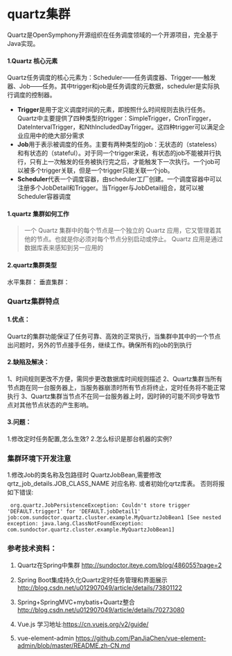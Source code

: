 # quartz集群 
Quartz是OpenSymphony开源组织在任务调度领域的一个开源项目，完全基于Java实现。
#### 1.Quartz 核心元素
Quartz任务调度的核心元素为：Scheduler——任务调度器、Trigger——触发器、Job——任务。其中trigger和job是任务调度的元数据，scheduler是实际执行调度的控制器。
- **Trigger**是用于定义调度时间的元素，即按照什么时间规则去执行任务。Quartz中主要提供了四种类型的trigger：SimpleTrigger，CronTirgger，DateIntervalTrigger，和NthIncludedDayTrigger。这四种trigger可以满足企业应用中的绝大部分需求
- **Job**用于表示被调度的任务。主要有两种类型的job：无状态的（stateless）和有状态的（stateful）。对于同一个trigger来说，有状态的job不能被并行执行，只有上一次触发的任务被执行完之后，才能触发下一次执行。一个job可以被多个trigger关联，但是一个trigger只能关联一个job。
- **Scheduler**代表一个调度容器，由scheduler工厂创建。一个调度容器中可以注册多个JobDetail和Trigger。当Trigger与JobDetail组合，就可以被Scheduler容器调度
#### 1.quartz 集群如何工作
> 一个 Quartz 集群中的每个节点是一个独立的 Quartz 应用，它又管理着其他的节点。也就是你必须对每个节点分别启动或停止。
Quartz 应用是通过数据库表来感知到另一应用的

#### 2.quartz集群类型
水平集群：
垂直集群：


### Quartz集群特点

#### 1.优点：
 Quartz的集群功能保证了任务可靠、高效的正常执行，当集群中其中的一个节点出问题时，另外的节点接手任务，继续工作。确保所有的job的到执行
 
#### 2.缺陷及解决：
1、时间规则更改不方便，需同步更改数据库时间规则描述
2、Quartz集群当所有节点跑在同一台服务器上，当服务器崩溃时所有节点将终止，定时任务将不能正常执行
3、Quartz集群当节点不在同一台服务器上时，因时钟的可能不同步导致节点对其他节点状态的产生影响。



#### 3.问题：
1.修改定时任务配置,怎么生效?
2.怎么标识是那台机器的实例?

### 集群环境下开发注意
1.修改Job的类名称及包路径时 QuartzJobBean,需要修改qrtz_job_details.JOB_CLASS_NAME 对应名称. 或者初始化qrtz库表。
否则将报如下错误:
``` 
 org.quartz.JobPersistenceException: Couldn't store trigger 'DEFAULT.trigger1' for 'DEFAULT.jobDetail1' job:com.sundoctor.quartz.cluster.example.MyQuartzJobBean1 [See nested exception: java.lang.ClassNotFoundException: com.sundoctor.quartz.cluster.example.MyQuartzJobBean1]

```
### 参考技术资料：
1. Quartz在Spring中集群  http://sundoctor.iteye.com/blog/486055?page=2
2. Spring Boot集成持久化Quartz定时任务管理和界面展示 http://blog.csdn.net/u012907049/article/details/73801122
3. Spring+SpringMVC+mybatis+Quartz整合  http://blog.csdn.net/u012907049/article/details/70273080

4. Vue.js 学习地址:https://cn.vuejs.org/v2/guide/
5. vue-element-admin   https://github.com/PanJiaChen/vue-element-admin/blob/master/README.zh-CN.md
